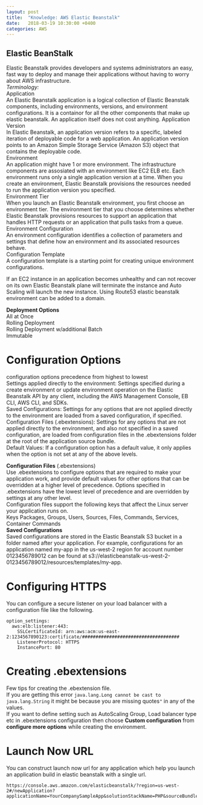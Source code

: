 ```yaml
---
layout: post
title:  "Knowledge: AWS Elastic Beanstalk"
date:   2018-03-19 10:30:00 +0400
categories: AWS
---
```


## Elastic BeanStalk  
Elastic Beanstalk provides developers and systems administrators an easy, fast way to deploy and manage their applications without having to worry about AWS infrastructure.  
*Terminology:*    
Application  
An Elastic Beanstalk application is a logical collection of Elastic Beanstalk components, including environments, versions, and environment configurations. It is a containor for all the other components that make up elastic beanstalk. An application itself does not cost anything. 
Application Version  
In Elastic Beanstalk, an application version refers to a specific, labeled iteration of deployable code for a web application. An application version points to an Amazon Simple Storage Service (Amazon S3) object that contains the deployable code.  
Environment  
An application might have 1 or more environment. The infrastructure components are assosiated with an environment like EC2 ELB etc. Each environment runs only a single application version at a time. When you create an environment, Elastic Beanstalk provisions the resources needed to run the application version you specified.  
Environment Tier  
When you launch an Elastic Beanstalk environment, you first choose an environment tier. The environment tier that you choose determines whether Elastic Beanstalk provisions resources to support an application that handles HTTP requests or an application that pulls tasks from a queue.  
Environment Configuration  
An environment configuration identifies a collection of parameters and settings that define how an environment and its associated resources behave.  
Configuration Template  
A configuration template is a starting point for creating unique environment configurations.  

If an EC2 instance in an application becomes unhealthy and can not recover on its own Elastic Beanstalk plane will terminate the instance and Auto Scaling will launch the new instance. 
Using Route53 elastic beanstalk environment can be added to a domain.  

**Deployment Options**  
All at Once   
Rolling Deployment  
Rolling Deployment w/additional Batch  
Immutable   

# Configuration Options
configuration options precedence from highest to lowest  
Settings applied directly to the environment: Settings specified during a create environment or update environment operation on the Elastic Beanstalk API by any client, including the AWS Management Console, EB CLI, AWS CLI, and SDKs.  
Saved Configurations: Settings for any options that are not applied directly to the environment are loaded from a saved configuration, if specified.  
Configuration Files (.ebextensions): Settings for any options that are not applied directly to the environment, and also not specified in a saved configuration, are loaded from configuration files in the .ebextensions folder at the root of the application source bundle.   
Default Values: If a configuration option has a default value, it only applies when the option is not set at any of the above levels.  

**Configuration Files** (.ebextensions)  
Use .ebextensions to configure options that are required to make your application work, and provide default values for other options that can be overridden at a higher level of precedence. Options specified in .ebextensions have the lowest level of precedence and are overridden by settings at any other level.  
Configuration files support the following keys that affect the Linux server your application runs on.  
Keys
Packages, Groups, Users, Sources, Files, Commands, Services, Container Commands  
**Saved Configurations**  
Saved configurations are stored in the Elastic Beanstalk S3 bucket in a folder named after your application. For example, configurations for an application named my-app in the us-west-2 region for account number 0123456789012 can be found at s3://elasticbeanstalk-us-west-2-0123456789012/resources/templates/my-app.   

# Configuring HTTPS  
You can configure a secure listener on your load balancer with a configuration file like the following.  
```
option_settings:
  aws:elb:listener:443:
    SSLCertificateId: arn:aws:acm:us-east-2:1234567890123:certificate/####################################
    ListenerProtocol: HTTPS
    InstancePort: 80
```

# Creating .ebextensions  
Few tips for creating the .ebextension file.  
If you are getting this error `java.lang.Long cannot be cast to java.lang.String` it might be because you are missing quotes` " ` in any of the values.  
If you want to define setting such as AutoScaling Group, Load balancer type etc in .ebextensions configuration then choose **Custom configuration** from **configure more options** while creating the environment.   

# Launch Now URL  
You can construct launch now url for any application which help you launch an application build in elastic beanstalk with a single url.  
```
https://console.aws.amazon.com/elasticbeanstalk/?region=us-west-2#/newApplication?applicationName=YourCompanySampleApp&solutionStackName=PHP&sourceBundleUrl=http://s3.amazonaws.com/mybucket/myobject&environmentType=SingleInstance&tierName=WebServer&instanceType=m1.small&withVpc=true&withRds=true&rdsDBEngine=postgres&rdsDBAllocatedStorage=6&rdsDBInstanceClass=db.m1.small&rdsMultiAZDatabase=true&rdsDBDeletionPolicy=Snapshot
```
